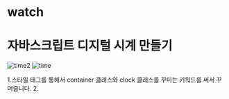 # watch
# 자바스크립트 디지털 시계 만들기
![time2](https://user-images.githubusercontent.com/104752580/174728008-a0d7738b-1a10-48ce-ba3a-eaa442336500.JPG)
![time](https://user-images.githubusercontent.com/104752580/174727663-d552522e-e7d6-403e-875c-387a6c7af2ef.JPG)



1.스타일 태그를 통해서 container 클래스와 clock 클래스를 꾸미는 키워드를 써서 꾸며줍니다.
2.
